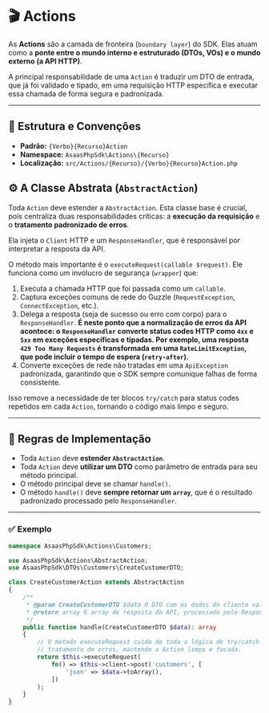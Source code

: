 # 🎬 Actions

As **Actions** são a camada de fronteira (`boundary layer`) do SDK. Elas atuam como a **ponte entre o mundo interno e estruturado (DTOs, VOs) e o mundo externo (a API HTTP)**.

A principal responsabilidade de uma `Action` é traduzir um DTO de entrada, que já foi validado e tipado, em uma requisição HTTP específica e executar essa chamada de forma segura e padronizada.

---

## 📌 Estrutura e Convenções

- **Padrão:** `{Verbo}{Recurso}Action`
- **Namespace:** `AsaasPhpSdk\Actions\{Recurso}`
- **Localização:** `src/Actions/{Recurso}/{Verbo}{Recurso}Action.php`

## ⚙️ A Classe Abstrata (`AbstractAction`)

Toda `Action` deve estender a `AbstractAction`. Esta classe base é crucial, pois centraliza duas responsabilidades críticas: a **execução da requisição** e o **tratamento padronizado de erros**.

Ela injeta o `Client` HTTP e um `ResponseHandler`, que é responsável por interpretar a resposta da API.

O método mais importante é o `executeRequest(callable $request)`. Ele funciona como um invólucro de segurança (`wrapper`) que:

1.  Executa a chamada HTTP que foi passada como um `callable`.
2.  Captura exceções comuns de rede do Guzzle (`RequestException`, `ConnectException`, etc.).
3.  Delega a resposta (seja de sucesso ou erro com corpo) para o `ResponseHandler`. **É neste ponto que a normalização de erros da API acontece: o `ResponseHandler` converte status codes HTTP como `4xx` e `5xx` em exceções específicas e tipadas. Por exemplo, uma resposta `429 Too Many Requests` é transformada em uma `RateLimitException`, que pode incluir o tempo de espera (`retry-after`).**
4.  Converte exceções de rede não tratadas em uma `ApiException` padronizada, garantindo que o SDK sempre comunique falhas de forma consistente.

Isso remove a necessidade de ter blocos `try/catch` para status codes repetidos em cada `Action`, tornando o código mais limpo e seguro.

---

## 🧭 Regras de Implementação

- Toda `Action` deve **estender `AbstractAction`**.
- Toda `Action` deve **utilizar um DTO** como parâmetro de entrada para seu método principal.
- O método principal deve se chamar `handle()`.
- O método `handle()` deve **sempre retornar um `array`**, que é o resultado padronizado processado pelo `ResponseHandler`.

---

### ✅ Exemplo

```php
namespace AsaasPhpSdk\Actions\Customers;

use AsaasPhpSdk\Actions\AbstractAction;
use AsaasPhpSdk\DTOs\Customers\CreateCustomerDTO;

class CreateCustomerAction extends AbstractAction
{
    /**
     * @param CreateCustomerDTO $data O DTO com os dados do cliente validados.
     * @return array O array de resposta da API, processado pelo ResponseHandler.
     */
    public function handle(CreateCustomerDTO $data): array
    {
        // O método executeRequest cuida de toda a lógica de try/catch e
        // tratamento de erros, mantendo a Action limpa e focada.
        return $this->executeRequest(
            fn() => $this->client->post('customers', [
                'json' => $data->toArray(),
            ])
        );
    }
}
```
